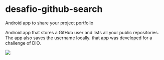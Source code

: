 # desafio-github-search

Android app to share your project portfolio

Android app that stores a GitHub user and lists all your public repositories. The app also saves the username locally. that app was developed for a challenge of DIO.

<img src="./image/telas.jpg" />